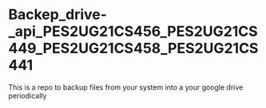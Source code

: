 # Backep_drive-_api_PES2UG21CS456_PES2UG21CS449_PES2UG21CS458_PES2UG21CS441
This is a repo to backup files from your system into a your google drive periodically
